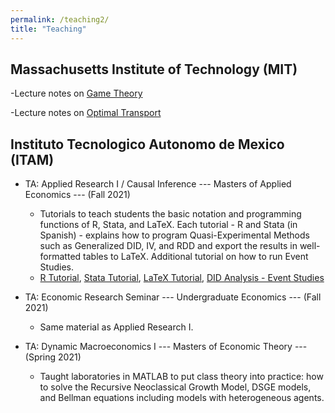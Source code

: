 ```yaml
---
permalink: /teaching2/
title: "Teaching"
---
```


## Massachusetts Institute of Technology (MIT)
-Lecture notes on [Game Theory](files/../../files/Introduction_to_Game_Theory_Notes.pdf)

-Lecture notes on [Optimal Transport](files/../../files/Optimal_Transport_Notes.pdf)

## Instituto Tecnologico Autonomo de Mexico (ITAM)
- TA: Applied Research I / Causal Inference --- Masters of Applied Economics --- (Fall 2021)
    - Tutorials to teach students the basic notation and programming functions of R, Stata, and LaTeX. Each tutorial - R and Stata (in Spanish) - explains how to program Quasi-Experimental Methods such as Generalized DID, IV, and RDD and export the results in well-formatted tables to LaTeX. Additional tutorial on how to run Event Studies. 
    - [R Tutorial](files/../../files/Tutorial_R.pdf), [Stata Tutorial](files/../../files/Tutorial_Stata.pdf), [LaTeX Tutorial](files/../../files/Latex_Tutorial.pdf), [DID Analysis - Event Studies](files/../../files/DID_Analysis.pdf)

- TA: Economic Research Seminar --- Undergraduate Economics --- (Fall 2021)
    - Same material as Applied Research I.

- TA: Dynamic Macroeconomics I --- Masters of Economic Theory --- (Spring 2021)
    - Taught laboratories in MATLAB to put class theory into practice: how to solve the Recursive Neoclassical Growth Model, DSGE models, and Bellman equations including models with heterogeneous agents.
